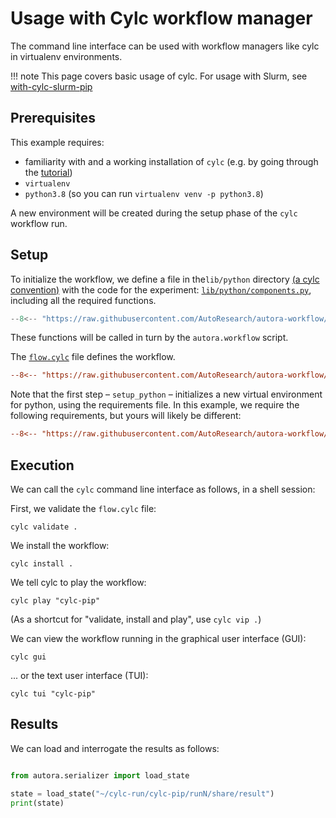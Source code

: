 # Usage with Cylc workflow manager

The command line interface can be used with workflow managers like cylc in virtualenv environments.

!!! note
    This page covers basic usage of cylc. For usage with Slurm, see [with-cylc-slurm-pip](../with-cylc-slurm-pip) 

## Prerequisites

This example requires:

- familiarity with and a working installation of `cylc` (e.g. by going through the
  [tutorial](https://cylc.github.io/cylc-doc/latest/html/tutorial/index.html))
- `virtualenv`
- `python3.8` (so you can run `virtualenv venv -p python3.8`)

A new environment will be created during the setup phase of the `cylc` workflow run.

## Setup

To initialize the workflow, we define a file in the`lib/python` directory 
[(a cylc convention)](https://cylc.github.io/cylc-doc/stable/html/user-guide/writing-workflows/configuration.html#workflow-configuration-directories) with the code for the experiment: 
[`lib/python/components.py`](./lib/python/components.py), including all the required functions. 

```python
--8<-- "https://raw.githubusercontent.com/AutoResearch/autora-workflow/feat/allow-arbitrary-serializers/docs/cli/cylc-pip/lib/python/components.py"
```

These functions will be called in turn by the `autora.workflow` script.

The [`flow.cylc`](flow.cylc) file defines the workflow.

```ini
--8<-- "https://raw.githubusercontent.com/AutoResearch/autora-workflow/feat/allow-arbitrary-serializers/docs/cli/cylc-pip/flow.cylc"
```

Note that the first step – `setup_python` – initializes a new virtual environment for python, using the requirements 
file. In this example, we require the following requirements, but yours will likely be different:

```ini
--8<-- "https://raw.githubusercontent.com/AutoResearch/autora-workflow/feat/allow-arbitrary-serializers/docs/cli/cylc-pip/requirements.txt"
```


## Execution

We can call the `cylc` command line interface as follows, in a shell session:

First, we validate the `flow.cylc` file:
```shell
cylc validate .
```

We install the workflow:
```shell
cylc install .
```

We tell cylc to play the workflow:
```shell
cylc play "cylc-pip"
```

(As a shortcut for "validate, install and play", use `cylc vip .`)

We can view the workflow running in the graphical user interface (GUI):
```shell
cylc gui
```

... or the text user interface (TUI):
```shell
cylc tui "cylc-pip"
```

## Results

We can load and interrogate the results as follows:

```python

from autora.serializer import load_state

state = load_state("~/cylc-run/cylc-pip/runN/share/result")
print(state)
```
